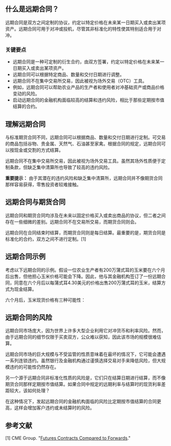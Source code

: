 ## 什么是远期合同？

远期合同是双方之间定制的协议，约定以特定价格在未来某一日期买入或卖出某项资产。远期合同可用于对冲或投机，尽管其非标准化的特性使其特别适合用于对冲。

### 关键要点

- 远期合同是一种可定制的衍生合约，由双方签署，约定以特定价格在未来某一日期买入或卖出某项资产。
- 远期合同可以根据特定商品、数量和交付日期进行调整。
- 远期合同不在集中交易所交易，因此被视为场外交易（OTC）工具。
- 例如，远期合同可以帮助农业产品的生产者和使用者对冲基础资产或商品价格变动的风险。
- 启动远期合同的金融机构面临较高的结算和违约风险，相比于那些定期按市值结算的合约。

## 理解远期合同

与标准期货合同不同，远期合同可以根据商品、数量和交付日期进行定制。可交易的商品包括谷物、贵金属、天然气、石油甚至家禽。根据合同的规定，远期合同可以按现金或交割的方式结算。

远期合同不在集中交易所交易，因此被视为场外交易工具。虽然其场外性质便于定制条款，但缺乏集中清算所也导致了较高的违约风险。

**重要提示：** 由于其潜在的违约风险和缺乏集中清算所，远期合同并不像期货合同那样容易获得，零售投资者较难接触。

## 远期合同与期货合同

远期合同和期货合同均涉及在未来以固定价格买入或卖出商品的协议，但二者之间存在一些细微的差别。远期合同不在交易所交易，而期货合同则会。

远期合同在合同结束时结算，而期货合同则是每日结算。最重要的是，期货合同是标准化的合约，双方之间不进行定制。[1]

## 远期合同示例

考虑以下远期合同的示例。假设一位农业生产者有200万蒲式耳的玉米要在六个月后出售，但他担心玉米价格可能会下降。因此，他与其金融机构签订了一份远期合同，同意在六个月后以每蒲式耳4.30美元的价格出售200万蒲式耳的玉米，结算方式为现金结算。

六个月后，玉米现货价格有三种可能性：

## 远期合同的风险

远期合同市场庞大，因为世界上许多大型企业利用它对冲货币和利率风险。然而，由于远期合同的细节仅限于买卖双方，公众难以获知，因此该市场的规模很难估算。

远期合同市场的巨大规模与不受监管的性质意味着在最坏的情况下，它可能会遭遇一系列连锁违约。虽然银行及金融机构通过谨慎选择交易对手来降低风险，但大规模违约的可能性仍然存在。

另一个源于远期合同非标准化性质的风险是，它们只在结算日期进行结算，而不像期货合同那样定期按市值结算。如果合同中规定的远期利率与结算时的现货利率差距较大，该如何处理？

在这种情况下，发起远期合同的金融机构面临的风险比定期按市值结算的合同更高，这样会增加客户违约或未结算时的风险。

## 参考文献

[1] CME Group. "[Futures Contracts Compared to Forwards](https://www.cmegroup.com/education/courses/introduction-to-futures/futures-contracts-compared-to-forwards.html)."